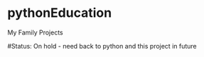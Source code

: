 # pythonEducation
My Family Projects

#Status:
On hold - need back to python and this project in future
